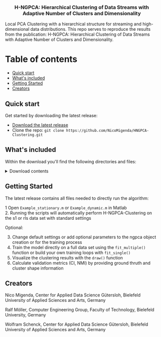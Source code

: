 <h3 align="center">H-NGPCA: Hierarchical Clustering of Data Streams with Adaptive Number of Clusters and Dimensionality</h3>
Local PCA Clustering with a hierarchical structure for streaming and high-dimensional data distributions. 
This repo serves to reproduce the results from the publication: H-NGPCA: Hierarchical Clustering of Data Streams with Adaptive Number of Clusters and Dimensionality.

# Table of contents
- [Quick start](#quick-start)
- [What's included](#whats-included)
- [Getting Started](#getting-started)
- [Creators](#creators)

## Quick start

Get started by downloading the latest release:

- [Download the latest release](https://github.com/NicoMigenda/HNGPCA-Clustering/releases/tag/v1.0)
- Clone the repo: `git clone https://github.com/NicoMigenda/HNGPCA-Clustering.git`

## What's included

Within the download you'll find the following directories and files:

<details>
  <summary>Download contents</summary>

  ```text
    |-- Example_dynamic.m
    |-- Example_stationary.m
    |-- LICENSE
    |-- README.md
    |-- data
    |   |-- README.md
    |   |-- __init__.py
    |   |-- rls.mat
    |   |-- s1-label.pa
    |   `-- s1.mat
    |-- examples
    |   |-- README.md
    |   |-- __init__.py
    |   |-- benchmark_competing_algorithms.py
    |   |-- csi.py
    |   |-- results
    |   `-- sample_size.m
    `-- hngpca
        |-- HNGPCA.asv
        |-- HNGPCA.m
        |-- csi.m
        |-- drawupdate.m
        |-- eforrlsa.m
        |-- find_winner.m
        |-- init.m
        |-- modifiedGramSchmidt.m
        |-- normalizedmi.m
        |-- plot_ellipse.m
        |-- pred.m
        |-- unit_dim.m
        |-- unit_learningrate.m
        |-- unit_split.m
        `-- update.m


  ```
</details>

## Getting Started

The latest release contains all files needed to directly run the algorithm:

1 Open `Example_stationary.m` or `Example_dynamic.m` in Matlab \
2. Running the scripts will automatically perform H-NGPCA-Clustering on the s1 or rls data set with standard settings

Optional:

3. Change default settings or add optional parameters to the ngpca object creation or for the training process
4. Train the model directly on a full data set using the `fit_multiple()` function or build your own training loops with `fit_single()`
5. Visualize the clustering results with the `draw()` function
6. Calculate validation metrics (CI, NMI) by providing ground thruth and cluster shape information

## Creators

Nico Migenda, Center for Applied Data Science Gütersloh, Bielefeld University of Applied Sciences and Arts, Germany

Ralf Möller, Computer Engineering Group, Faculty of Technology, Bielefeld University, Germany

Wolfram Schenck, Center for Applied Data Science Gütersloh, Bielefeld University of Applied Sciences and Arts, Germany

